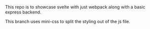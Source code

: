 This repo is to showcase svelte with just webpack along with a basic express backend.

This branch uses mini-css to split the styling out of the js file.